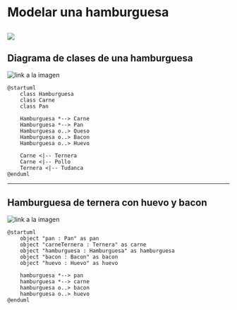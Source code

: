 # Modelar una hamburguesa
![](https://encrypted-tbn0.gstatic.com/images?q=tbn:ANd9GcReiiryTPGhlfOAdu-yLmN0U-nAZi2jIHIBWg&usqp=CAU)
---
## Diagrama de clases de una hamburguesa
![link a la imagen](https://www.plantuml.com/plantuml/png/ROqn2iCm34LtdK9pmJb12Q5TCgRG2_mwfejjWHrrwk4hYeQKz4-FfmUQ-eQsQSaKCthd6UMXxQcfmyqLhIRd1PM8TWsVGXWzEMYhVwGCmyWtGpdg2wBygMTDBo7RzmMVto7mFHasxDKYEGlvmIjTKIEOR5EggvRy0G00)
```
@startuml
    class Hamburguesa
    class Carne
    class Pan

    Hamburguesa *--> Carne
    Hamburguesa *--> Pan
    Hamburguesa o..> Queso
    Hamburguesa o..> Bacon
    Hamburguesa o..> Huevo

    Carne <|-- Ternera
    Carne <|-- Pollo
    Ternera <|-- Tudanca 
@enduml
```
---
## Hamburguesa de ternera con huevo y bacon
![link a la imagen](https://www.plantuml.com/plantuml/png/SoWkIImgAStDuUBAJyfAJIvHK2f8p5EmKWX8p5DII2nM0FBWCic9HNcf8Qb0eYWHg0JA0Yi3Iy4LPYJc9fKMfPUc5eFKUS1v4BL8id0TIOd9-I1hdK0qM1LO165YQMfPFiWi40sM1ujmWG2oRLgwkdOWDsC8Gbo88folfsS7iGPJ668V5vT3QbuAC7G0)
```
@startuml
    object "pan : Pan" as pan
    object "carneTernera : Ternera" as carne
    object "hamburguesa : Hamburguesa" as hamburguesa
    object "bacon : Bacon" as bacon
    object "huevo : Huevo" as huevo

    hamburguesa *--> pan
    hamburguesa *--> carne
    hamburguesa o..> bacon
    hamburguesa o..> huevo 
@enduml
```